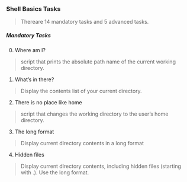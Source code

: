 ### Shell Basics Tasks  

> Thereare 14 mandatory tasks and 5 advanced tasks.

##### Mandatory Tasks  

0. Where am I?
> script that prints the absolute path name of the current working directory.

1. What’s in there?
> Display the contents list of your current directory.

2. There is no place like home
> script that changes the working directory to the user’s home directory.

3. The long format
> Display current directory contents in a long format

4. Hidden files
> Display current directory contents, including hidden files (starting with .). Use the long format.  
